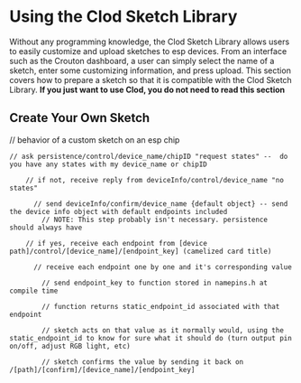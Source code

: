 Using the Clod Sketch Library
=============================

Without any programming knowledge, the Clod Sketch Library allows users to easily customize and upload sketches to esp devices. From an interface such as the Crouton dashboard, a user can simply select the name of a sketch, enter some customizing information, and press upload. This section covers how to prepare a sketch so that it is compatible with the Clod Sketch Library. **If you just want to use Clod, you do not need to read this section**


Create Your Own Sketch
----------------------



// behavior of a custom sketch on an esp chip
	
	// ask persistence/control/device_name/chipID "request states" --  do you have any states with my device_name or chipID
	
	    // if not, receive reply from deviceInfo/control/device_name "no states" 

	      // send deviceInfo/confirm/device_name {default object} -- send the device info object with default endpoints included
	        // NOTE: This step probably isn't necessary. persistence should always have 

	    // if yes, receive each endpoint from [device path]/control/[device_name]/[endpoint_key] (camelized card title) 

	      // receive each endpoint one by one and it's corresponding value

	        // send endpoint_key to function stored in namepins.h at compile time
	        
	        // function returns static_endpoint_id associated with that endpoint
	    
	        // sketch acts on that value as it normally would, using the static_endpoint_id to know for sure what it should do (turn output pin on/off, adjust RGB light, etc)
	        
	        // sketch confirms the value by sending it back on /[path]/[confirm]/[device_name]/[endpoint_key]








